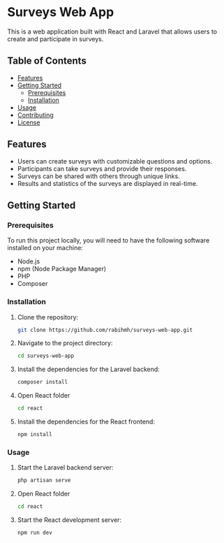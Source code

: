 # Surveys Web App

This is a web application built with React and Laravel that allows users to create and participate in surveys.

## Table of Contents

- [Features](#features)
- [Getting Started](#getting-started)
    - [Prerequisites](#prerequisites)
    - [Installation](#installation)
- [Usage](#usage)
- [Contributing](#contributing)
- [License](#license)

## Features

- Users can create surveys with customizable questions and options.
- Participants can take surveys and provide their responses.
- Surveys can be shared with others through unique links.
- Results and statistics of the surveys are displayed in real-time.

## Getting Started

### Prerequisites

To run this project locally, you will need to have the following software installed on your machine:

- Node.js
- npm (Node Package Manager)
- PHP
- Composer

### Installation

1. Clone the repository:

   ```bash
   git clone https://github.com/rabihmh/surveys-web-app.git

2. Navigate to the project directory:

   ``` bash
   cd surveys-web-app

3. Install the dependencies for the Laravel backend:
    ``` bash
   composer install

4. Open React folder

    ``` bash
   cd react
5. Install the dependencies for the React frontend:

    ``` bash
   npm install

### Usage

1. Start the Laravel backend server:

    ``` bash
   php artisan serve

2. Open React folder

    ``` bash
   cd react

3. Start the React development server:

    ```bash
   npm run dev
    

